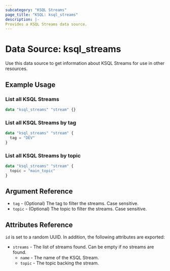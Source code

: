 ```yaml
---
subcategory: "KSQL Streams"
page_title: "KSQL: ksql_streams"
description: |-
Provides a KSQL Streams data source.
---
```


# Data Source: ksql_streams

Use this data source to get information about KSQL Streams for use in other resources.

## Example Usage

### List all KSQL Streams
```terraform
data "ksql_streams" "stream" {}
```

### List all KSQL Streams by tag
```terraform
data "ksql_streams" "stream" {
  tag = "DEV"
}
```

### List all KSQL Streams by topic
```terraform
data "ksql_streams" "stream" {
  topic = "main_topic"
}
```

## Argument Reference

* `tag` - (Optional) The tag to filter the streams. Case sensitive.
* `topic` - (Optional) The topic to filter the streams. Case sensitive.

## Attributes Reference

`id` is set to a random UUID. In addition, the following attributes
are exported:

* `streams` - The list of streams found. Can be empty if no streams are found.
  * `name` - The name of the KSQL Stream.
  * `topic` - The topic backing the stream.
